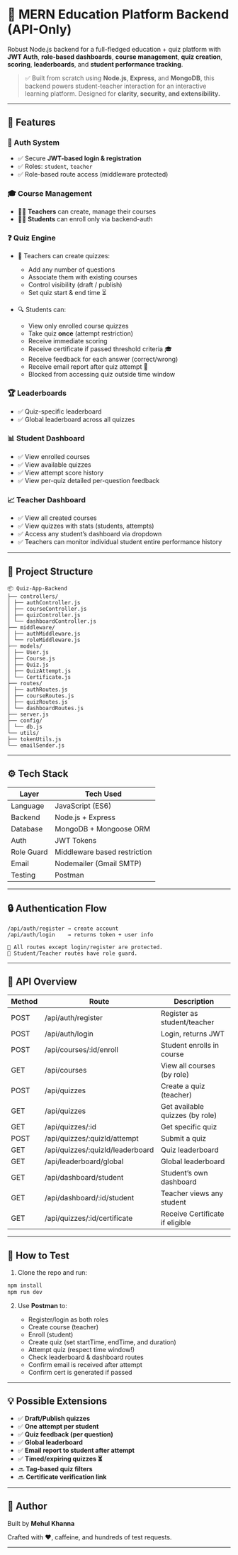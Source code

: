 # 🧠 MERN Education Platform Backend (API-Only)

Robust Node.js backend for a full-fledged education + quiz platform with **JWT Auth**, **role-based dashboards**, **course management**, **quiz creation**, **scoring**, **leaderboards**, and **student performance tracking**.

> ✅ Built from scratch using **Node.js**, **Express**, and **MongoDB**, this backend powers student-teacher interaction for an interactive learning platform. Designed for **clarity, security, and extensibility.**

---

## 🚀 Features

### 🔐 Auth System

* ✅ Secure **JWT-based login & registration**
* ✅ Roles: `student`, `teacher`
* ✅ Role-based route access (middleware protected)

### 🎓 Course Management

* 👨‍🏫 **Teachers** can create, manage their courses
* 👩‍🎓 **Students** can enroll only via backend-auth

### ❓ Quiz Engine

* 📝 Teachers can create quizzes:

  * Add any number of questions
  * Associate them with existing courses
  * Control visibility (draft / publish)
  * Set quiz start & end time ⏳
* 🔍 Students can:

  * View only enrolled course quizzes
  * Take quiz **once** (attempt restriction)
  * Receive immediate scoring
  * Receive certificate if passed threshold criteria 🎓
  * Receive feedback for each answer (correct/wrong)
  * Receive email report after quiz attempt 📧
  * Blocked from accessing quiz outside time window

### 🏆 Leaderboards

* ✅ Quiz-specific leaderboard
* ✅ Global leaderboard across all quizzes

### 📊 Student Dashboard

* ✅ View enrolled courses
* ✅ View available quizzes
* ✅ View attempt score history
* ✅ View per-quiz detailed per-question feedback

### 📈 Teacher Dashboard

* ✅ View all created courses
* ✅ View quizzes with stats (students, attempts)
* ✅ Access any student’s dashboard via dropdown
* ✅ Teachers can monitor individual student entire performance history

---

## 📁 Project Structure

```
📦 Quiz-App-Backend
├── controllers/
│ ├── authController.js
│ ├── courseController.js
│ ├── quizController.js
│ └── dashboardController.js
├── middleware/
│ ├── authMiddleware.js
│ └── roleMiddleware.js
├── models/
│ ├── User.js
│ ├── Course.js
│ ├── Quiz.js
│ ├── QuizAttempt.js
│ └── Certificate.js
├── routes/
│ ├── authRoutes.js
│ ├── courseRoutes.js
│ ├── quizRoutes.js
│ └── dashboardRoutes.js
├── server.js
├── config/
│ └── db.js
└── utils/
├── tokenUtils.js
└── emailSender.js
```

---

## ⚙️ Tech Stack

| Layer      | Tech Used                    |
| ---------- | ---------------------------- |
| Language   | JavaScript (ES6)             |
| Backend    | Node.js + Express            |
| Database   | MongoDB + Mongoose ORM       |
| Auth       | JWT Tokens                   |
| Role Guard | Middleware based restriction |
| Email      | Nodemailer (Gmail SMTP)      |
| Testing    | Postman                      |

---

## 🔒 Authentication Flow

```
/api/auth/register → create account
/api/auth/login    → returns token + user info

🔐 All routes except login/register are protected.
🔐 Student/Teacher routes have role guard.
```

---

## 🔄 API Overview

| Method | Route                             | Description                            |
|--------|-----------------------------------|----------------------------------------|
| POST   | /api/auth/register                | Register as student/teacher            |
| POST   | /api/auth/login                   | Login, returns JWT                     |
| POST   | /api/courses/:id/enroll           | Student enrolls in course              |
| GET    | /api/courses                      | View all courses (by role)             |
| POST   | /api/quizzes                      | Create a quiz (teacher)                |
| GET    | /api/quizzes                      | Get available quizzes (by role)        |
| GET    | /api/quizzes/:id                  | Get specific quiz                      |
| POST   | /api/quizzes/:quizId/attempt      | Submit a quiz                          |
| GET    | /api/quizzes/:quizId/leaderboard  | Quiz leaderboard                       |
| GET    | /api/leaderboard/global           | Global leaderboard                     |
| GET    | /api/dashboard/student            | Student’s own dashboard                |
| GET    | /api/dashboard/:id/student        | Teacher views any student              |
| GET    | /api/quizzes/:id/certificate      | Receive Certificate if eligible        |

---

## 🧪 How to Test

1. Clone the repo and run:

```bash
npm install
npm run dev
```

2. Use **Postman** to:

   * Register/login as both roles
   * Create course (teacher)
   * Enroll (student)
   * Create quiz (set startTime, endTime, and duration)
   * Attempt quiz (respect time window!)
   * Check leaderboard & dashboard routes
   * Confirm email is received after attempt
   * Confirm cert is generated if passed

---

## 💡 Possible Extensions

* ✅ **Draft/Publish quizzes**
* ✅ **One attempt per student**
* ✅ **Quiz feedback (per question)**
* ✅ **Global leaderboard**
* ✅ **Email report to student after attempt**
* ✅ **Timed/expiring quizzes ⏳**
* 🔜 **Tag-based quiz filters**
* 🔜 **Certificate verification link**

---

## 👥  Author

Built by **Mehul Khanna**

Crafted with ❤️, caffeine, and hundreds of test requests.

---


